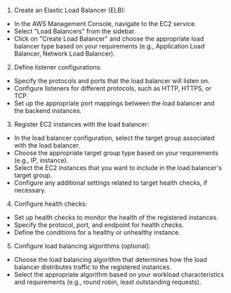 1. Create an Elastic Load Balancer (ELB):

- In the AWS Management Console, navigate to the EC2 service.
- Select "Load Balancers" from the sidebar.
- Click on "Create Load Balancer" and choose the appropriate load balancer type based on your requirements (e.g., Application Load Balancer, Network Load Balancer).

2. Define listener configurations:

- Specify the protocols and ports that the load balancer will listen on.
- Configure listeners for different protocols, such as HTTP, HTTPS, or TCP.
- Set up the appropriate port mappings between the load balancer and the backend instances.

3. Register EC2 instances with the load balancer:

- In the load balancer configuration, select the target group associated with the load balancer.
- Choose the appropriate target group type based on your requirements (e.g., IP, instance).
- Select the EC2 instances that you want to include in the load balancer's target group.
- Configure any additional settings related to target health checks, if necessary.

4. Configure health checks:

- Set up health checks to monitor the health of the registered instances.
- Specify the protocol, port, and endpoint for health checks.
- Define the conditions for a healthy or unhealthy instance.

5. Configure load balancing algorithms (optional):

- Choose the load balancing algorithm that determines how the load balancer distributes traffic to the registered instances.
- Select the appropriate algorithm based on your workload characteristics and requirements (e.g., round robin, least outstanding requests).
